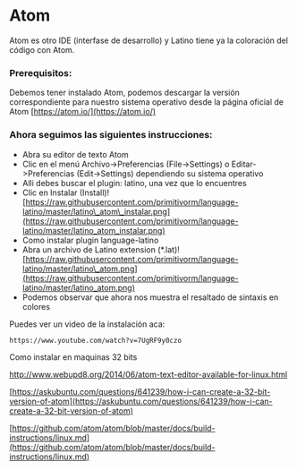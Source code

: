 # Atom

Atom es otro IDE \(interfase de desarrollo\) y Latino tiene ya la coloración del código con Atom.

### Prerequisitos:

Debemos tener instalado Atom, podemos descargar la versión correspondiente para nuestro sistema operativo desde la página oficial de Atom [https://atom.io/](https://atom.io/)

### Ahora seguimos las siguientes instrucciones:

* Abra su editor de texto Atom
* Clic en el menú Archivo-&gt;Preferencias \(File-&gt;Settings\) o Editar-&gt;Preferencias \(Edit-&gt;Settings\) dependiendo su sistema operativo
* Alli debes buscar el plugin: latino, una vez que lo encuentres
* Clic en Instalar \(Install\)![https://raw.githubusercontent.com/primitivorm/language-latino/master/latino\_atom\_instalar.png](https://raw.githubusercontent.com/primitivorm/language-latino/master/latino_atom_instalar.png)
* Como instalar plugin language-latino
* Abra un archivo de Latino extension \(\*.lat\)![https://raw.githubusercontent.com/primitivorm/language-latino/master/latino\_atom.png](https://raw.githubusercontent.com/primitivorm/language-latino/master/latino_atom.png)
* Podemos observar que ahora nos muestra el resaltado de sintaxis en colores

Puedes ver un video de la instalación aca:

```
https://www.youtube.com/watch?v=7UgRF9y0czo
```

Como instalar en maquinas 32 bits

http://www.webupd8.org/2014/06/atom-text-editor-available-for-linux.html

[https://askubuntu.com/questions/641239/how-i-can-create-a-32-bit-version-of-atom](https://askubuntu.com/questions/641239/how-i-can-create-a-32-bit-version-of-atom)

[https://github.com/atom/atom/blob/master/docs/build-instructions/linux.md](https://github.com/atom/atom/blob/master/docs/build-instructions/linux.md)


